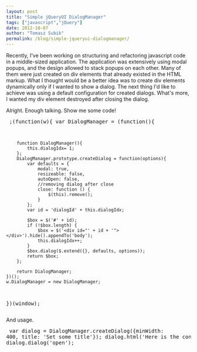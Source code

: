 ```yaml
---
layout: post
title: "Simple jQueryUI DialogManager"
tags: ["javascript","jQuery"]
date: 2012-10-07
author: "Tomasz Subik"
permalink: /blog/simple-jqueryui-dialogmanager/
---
```


Recently, I've been working on structuring and refactoring javascript code in a middle-sized application.
The application was extensively using modal popups, and the design allowed to stack popups on each other.
Many of them were just created on div elements that already existed in the HTML markup. What I thought would be a better
idea was to create div elements dynamically only if I wanted to show a dialog.
The next thing I'd like to achieve was using a default configuration for created dialogs.
What's more, I wanted my div element destroyed after closing the dialog.

<!--more-->

Alright. Enough talking. Show me some code!

<noscript><pre>
;(function(w){
    var DialogManager = (function(){

        function DialogManager(){
            this.dialogIdx= 1;
        };
        DialogManager.prototype.createDialog = function(options){
            var defaults = {
                modal: true,
                resizeable: false,
                autoOpen: false,
                //removing dialog after close
                close: function () {
                    $(this).remove();
                }
            };
            var id = 'dialogId' + this.dialogIdx;

            $box = $('#' + id);
            if (!$box.length) {
                $box = $('<div id="' + id + '"></div>').hide().appendTo('body');
                this.dialogIdx++;
            }
            $box.dialog($.extend({}, defaults, options));
            return $box;
        };

        return DialogManager;
    })();
    w.DialogManager = new DialogManager;

})(window);
</pre></noscript>
<script src="https://gist.github.com/3849685.js?file=dialogmanager.js"> </script>

And usage.

<noscript><pre>
var dialog = DialogManager.createDialog({minWidth: 400, title: 'Set some title'});
dialog.html('Here is the content');
dialog.dialog('open');
</pre></noscript>
<script src="https://gist.github.com/3849685.js?file=usage.js"> </script>
